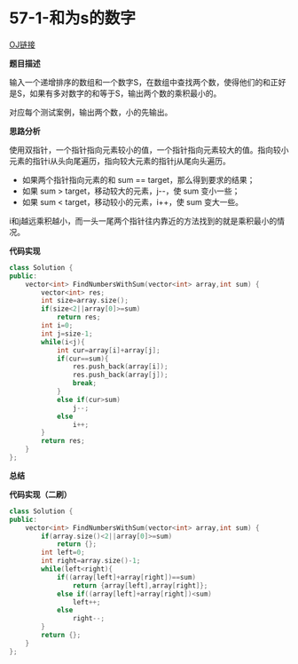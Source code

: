 # 57-1-和为s的数字
[OJ链接](https://www.nowcoder.com/practice/390da4f7a00f44bea7c2f3d19491311b?tpId=13&tqId=11195&tPage=3&rp=1&ru=%2Fta%2Fcoding-interviews&qru=%2Fta%2Fcoding-interviews%2Fquestion-ranking)

**题目描述**

输入一个递增排序的数组和一个数字S，在数组中查找两个数，使得他们的和正好是S，如果有多对数字的和等于S，输出两个数的乘积最小的。

对应每个测试案例，输出两个数，小的先输出。

**思路分析**

使用双指针，一个指针指向元素较小的值，一个指针指向元素较大的值。指向较小元素的指针i从头向尾遍历，指向较大元素的指针j从尾向头遍历。

* 如果两个指针指向元素的和 sum == target，那么得到要求的结果；
* 如果 sum > target，移动较大的元素，j--，使 sum 变小一些；
* 如果 sum < target，移动较小的元素，i++，使 sum 变大一些。

i和j越远乘积越小，而一头一尾两个指针往内靠近的方法找到的就是乘积最小的情况。

**代码实现**

```c++
class Solution {
public:
    vector<int> FindNumbersWithSum(vector<int> array,int sum) {
        vector<int> res;
        int size=array.size();
        if(size<2||array[0]>=sum)
            return res;
        int i=0;
        int j=size-1;
        while(i<j){
            int cur=array[i]+array[j];
            if(cur==sum){
                res.push_back(array[i]);
                res.push_back(array[j]);
                break;
            }
            else if(cur>sum)
                j--;
            else
                i++;
        }
        return res;
    }
};
```


**总结**

**代码实现（二刷）**
```c++
class Solution {
public:
    vector<int> FindNumbersWithSum(vector<int> array,int sum) {
        if(array.size()<2||array[0]>=sum)
            return {};
        int left=0;
        int right=array.size()-1;
        while(left<right){
            if((array[left]+array[right])==sum)
                return {array[left],array[right]};
            else if((array[left]+array[right])<sum)
                left++;
            else
                right--;
        }
        return {};
    }
};
```

